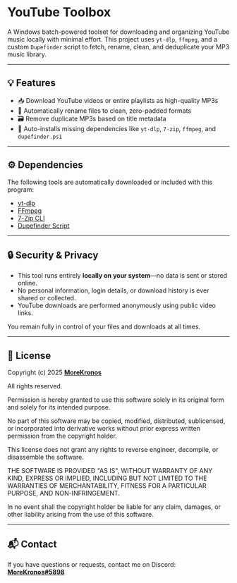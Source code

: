 # YouTube Toolbox

A Windows batch-powered toolset for downloading and organizing YouTube music locally with minimal effort. This project uses `yt-dlp`, `ffmpeg`, and a custom `Dupefinder` script to fetch, rename, clean, and deduplicate your MP3 music library.

---

## 💡 Features

- 📥 Download YouTube videos or entire playlists as high-quality MP3s  
- 🧠 Automatically rename files to clean, zero-padded formats  
- 🗃️ Remove duplicate MP3s based on title metadata  
- 🧰 Auto-installs missing dependencies like `yt-dlp`, `7-zip`, `ffmpeg`, and `dupefinder.ps1`  

---

## ⚙️ Dependencies

The following tools are automatically downloaded or included with this program:

- [yt-dlp](https://github.com/yt-dlp/yt-dlp)
- [FFmpeg](https://www.gyan.dev/ffmpeg/builds/ffmpeg-git-full.7z)
- [7-Zip CLI](https://7-zip.org/a/7z2500-x64.exe)
- [Dupefinder Script](https://github.com/MoreKronos/Dupefinder)

---

## 🔒 Security & Privacy

- This tool runs entirely **locally on your system**—no data is sent or stored online.
- No personal information, login details, or download history is ever shared or collected.
- YouTube downloads are performed anonymously using public video links.

You remain fully in control of your files and downloads at all times.

---

## 📝 License

Copyright (c) 2025 **[MoreKronos](https://github.com/MoreKronos)**

All rights reserved.

Permission is hereby granted to use this software solely in its original form and solely for its intended purpose.

No part of this software may be copied, modified, distributed, sublicensed, or incorporated into derivative works without prior express written permission from the copyright holder.

This license does not grant any rights to reverse engineer, decompile, or disassemble the software.

THE SOFTWARE IS PROVIDED "AS IS", WITHOUT WARRANTY OF ANY KIND, EXPRESS OR IMPLIED, INCLUDING BUT NOT LIMITED TO THE WARRANTIES OF MERCHANTABILITY, FITNESS FOR A PARTICULAR PURPOSE, AND NON-INFRINGEMENT.

In no event shall the copyright holder be liable for any claim, damages, or other liability arising from the use of this software.

---

## 📬 Contact

If you have questions or requests, contact me on Discord:  
**[MoreKronos#5898](http://discordapp.com/users/589826883596713998)**
